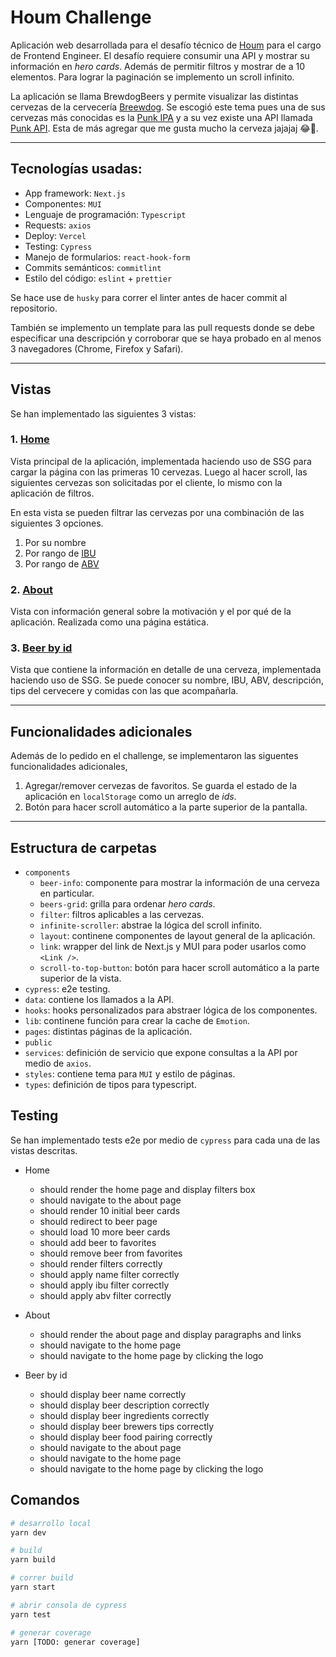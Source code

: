 # Houm Challenge

Aplicación web desarrollada para el desafío técnico de [Houm](https://houm.com/cl) para el cargo de Frontend Engineer. El desafío requiere consumir una API y mostrar su información en _hero cards_. Además de permitir filtros y mostrar de a 10 elementos. Para lograr la paginación se implemento un scroll infinito.

La aplicación se llama BrewdogBeers y permite visualizar las distintas cervezas de la cervecería [Breewdog](https://www.brewdog.com/uk/community/culture/our-history). Se escogió este tema pues una de sus cervezas más conocidas es la [Punk IPA](https://www.brewdog.com/uk/punk-ipa-4-can) y a su vez existe una API llamada [Punk API](https://punkapi.com/documentation/v2). Esta de más agregar que me gusta mucho la cerveza jajajaj :joy::beer:.

---

## Tecnologías usadas:

- App framework: `Next.js`
- Componentes: `MUI`
- Lenguaje de programación: `Typescript`
- Requests: `axios`
- Deploy: `Vercel`
- Testing: `Cypress`
- Manejo de formularios: `react-hook-form`
- Commits semánticos: `commitlint`
- Estilo del código: `eslint` + `prettier`

Se hace use de `husky` para correr el linter antes de hacer commit al repositorio.

También se implemento un template para las pull requests donde se debe especificar una descripción y corroborar que se haya probado en al menos 3 navegadores (Chrome, Firefox y Safari).

---

## Vistas

Se han implementado las siguientes 3 vistas:

### 1. [Home](https://houm-challenge-od1x0clkv-jorgebdelat.vercel.app/)

Vista principal de la aplicación, implementada haciendo uso de SSG para cargar la página con las primeras 10 cervezas. Luego al hacer scroll, las siguientes cervezas son solicitadas por el cliente, lo mismo con la aplicación de filtros.

En esta vista se pueden filtrar las cervezas por una combinación de las siguientes 3 opciones.

1. Por su nombre
2. Por rango de [IBU](https://beerandbrewing.com/dictionary/eej03p6ZUI/)
3. Por rango de [ABV](https://www.webstaurantstore.com/blog/3620/what-is-abv.html)

### 2. [About](https://houm-challenge-od1x0clkv-jorgebdelat.vercel.app/about)

Vista con información general sobre la motivación y el por qué de la aplicación. Realizada como una página estática.

### 3. [Beer by id](https://houm-challenge-od1x0clkv-jorgebdelat.vercel.app/beers/1)

Vista que contiene la información en detalle de una cerveza, implementada haciendo uso de SSG. Se puede conocer su nombre, IBU, ABV, descripción, tips del cervecere y comidas con las que acompañarla.

---

## Funcionalidades adicionales

Además de lo pedido en el challenge, se implementaron las siguentes funcionalidades adicionales,

1. Agregar/remover cervezas de favoritos. Se guarda el estado de la aplicación en `localStorage` como un arreglo de _ids_.
2. Botón para hacer scroll automático a la parte superior de la pantalla.

---

## Estructura de carpetas

- `components`
  - `beer-info`: componente para mostrar la información de una cerveza en particular.
  - `beers-grid`: grilla para ordenar _hero cards_.
  - `filter`: filtros aplicables a las cervezas.
  - `infinite-scroller`: abstrae la lógica del scroll infinito.
  - `layout`: continene componentes de layout general de la aplicación.
  - `link`: wrapper del link de Next.js y MUI para poder usarlos como `<Link />`.
  - `scroll-to-top-button`: botón para hacer scroll automático a la parte superior de la vista.
- `cypress`: e2e testing.
- `data`: contiene los llamados a la API.
- `hooks`: hooks personalizados para abstraer lógica de los componentes.
- `lib`: continene función para crear la cache de `Emotion`.
- `pages`: distintas páginas de la aplicación.
- `public`
- `services`: definición de servicio que expone consultas a la API por medio de `axios`.
- `styles`: contiene tema para `MUI` y estilo de páginas.
- `types`: definición de tipos para typescript.

## Testing

Se han implementado tests e2e por medio de `cypress` para cada una de las vistas descritas.

- Home

  - should render the home page and display filters box
  - should navigate to the about page
  - should render 10 initial beer cards
  - should redirect to beer page
  - should load 10 more beer cards
  - should add beer to favorites
  - should remove beer from favorites
  - should render filters correctly
  - should apply name filter correctly
  - should apply ibu filter correctly
  - should apply abv filter correctly

- About

  - should render the about page and display paragraphs and links
  - should navigate to the home page
  - should navigate to the home page by clicking the logo

- Beer by id
  - should display beer name correctly
  - should display beer description correctly
  - should display beer ingredients correctly
  - should display beer brewers tips correctly
  - should display beer food pairing correctly
  - should navigate to the about page
  - should navigate to the home page
  - should navigate to the home page by clicking the logo

## Comandos

```bash
# desarrollo local
yarn dev

# build
yarn build

# correr build
yarn start

# abrir consola de cypress
yarn test

# generar coverage
yarn [TODO: generar coverage]
```
